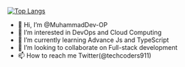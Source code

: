  [![Top Langs](https://github-readme-stats-git-masterrstaa-rickstaa.vercel.app/api/top-langs/?username=MuhammadDev-OP&theme=tokyonight&card_width=100)](https://github.com/MuhammadDev-OP/github-readme-stats)
- 👋 Hi, I’m @MuhammadDev-OP
- 👀 I’m interested in DevOps and Cloud Computing
- 🌱 I’m currently learning Advance Js and TypeScript
- 💞️ I’m looking to collaborate on Full-stack development
- 📫 How to reach me Twitter(@techcoders911)
